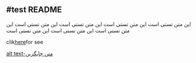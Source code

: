 #test README
---
این متن تستی است 
این متن تستی است 
این متن تستی است 
این متن تستی است 
این متن تستی است 
این متن تستی است 
این متن تستی است 


clik[here](https://bahartaghdimi.github.io/test/)for see

[alt text-متن جایگزین](./dgdg)